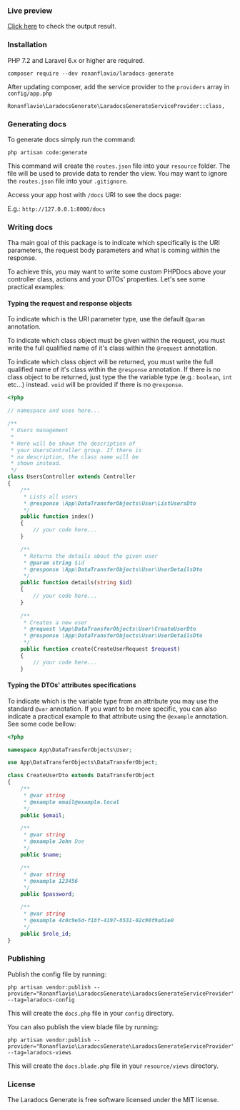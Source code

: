 ### Live preview

[Click here](http://laradocs.ronanflavio.com.br/) to check the output result.

### Installation

PHP 7.2 and Laravel 6.x or higher are required.

```shell script
composer require --dev ronanflavio/laradocs-generate
```

After updating composer, add the service provider to the `providers` array in `config/app.php`

```
Ronanflavio\LaradocsGenerate\LaradocsGenerateServiceProvider::class,
```

### Generating docs

To generate docs simply run the command:

```shell script
php artisan code:generate
```

This command will create the `routes.json` file into your `resource` folder. The file will be used to provide data to render the view. 
You may want to ignore the `routes.json` file into your `.gitignore`.

Access your app host with `/docs` URI to see the docs page:

E.g.: `http://127.0.0.1:8000/docs`

### Writing docs

Tha main goal of this package is to indicate which specifically is the URI parameters, the request body parameters and what is coming within the response.

To achieve this, you may want to write some custom PHPDocs above your controller class, actions and your DTOs' properties. Let's see some practical examples:

#### Typing the request and response objects

To indicate which is the URI parameter type, use the default `@param` annotation.

To indicate which class object must be given within the request, you must write the full qualified name of it's class within the `@request` annotation.

To indicate which class object will be returned, you must write the full qualified name of it's class within the `@response` annotation. If there is no class object to be returned, just type the the variable type (e.g.: `boolean`, `int` etc...) instead. `void` will be provided if there is no `@response`.

```php
<?php

// namespace and uses here...

/**
 * Users management
 * 
 * Here will be shown the description of
 * your UsersController group. If there is
 * no description, the class name will be
 * shown instead.
 */
class UsersController extends Controller
{
    /**
     * Lists all users
     * @response \App\DataTransferObjects\User\ListUsersDto
     */
    public function index()
    {
        // your code here...
    }

    /**
     * Returns the details about the given user
     * @param string $id
     * @response \App\DataTransferObjects\User\UserDetailsDto
     */
    public function details(string $id)
    {
        // your code here...
    }
    
    /**
     * Creates a new user
     * @request \App\DataTransferObjects\User\CreateUserDto
     * @response \App\DataTransferObjects\User\UserDetailsDto
     */
    public function create(CreateUserRequest $request)
    {
        // your code here...
    }
```

#### Typing the DTOs' attributes specifications

To indicate which is the variable type from an attribute you may use the standard `@var` annotation. If you want to be more specific, you can also indicate a practical example to that attribute using the `@example` annotation. See some code bellow:

```php
<?php

namespace App\DataTransferObjects\User;

use App\DataTransferObjects\DataTransferObject;

class CreateUserDto extends DataTransferObject
{
    /**
     * @var string
     * @example email@example.local
     */
    public $email;

    /**
     * @var string
     * @example John Doe
     */
    public $name;

    /**
     * @var string
     * @example 123456
     */
    public $password;

    /**
     * @var string
     * @example 4c0c9e5d-f18f-4197-8531-02c90f9a81e0
     */
    public $role_id;
}

```

### Publishing

Publish the config file by running:

```shell script
php artisan vendor:publish --provider="Ronanflavio\LaradocsGenerate\LaradocsGenerateServiceProvider" --tag=laradocs-config
```

This will create the `docs.php` file in your `config` directory.

You can also publish the view blade file by running:

```shell script
php artisan vendor:publish --provider="Ronanflavio\LaradocsGenerate\LaradocsGenerateServiceProvider" --tag=laradocs-views
```

This will create the `docs.blade.php` file in your `resource/views` directory.

### License

The Laradocs Generate is free software licensed under the MIT license.

